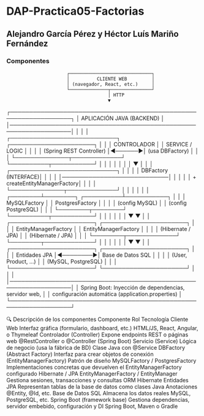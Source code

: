 # DAP-Practica05-Factorias

## Alejandro García Pérez y Héctor Luís Mariño Fernández

### Componentes
                          ┌──────────────────────────────┐
                          │          CLIENTE WEB         │
                          │ (navegador, React, etc.)     │
                          └──────────────┬───────────────┘
                                         │ HTTP
                                         ▼
┌──────────────────────────────────────────────────────────────────┐
│                        APLICACIÓN JAVA (BACKEND)                  │
│──────────────────────────────────────────────────────────────────│
│                                                                  │
│  ┌────────────────────────────┐        ┌──────────────────────┐  │
│  │        CONTROLADOR         │        │     SERVICE / LOGIC   │  │
│  │  (Spring REST Controller)  │◄──────►│ (usa DBFactory)       │  │
│  └──────────────┬─────────────┘        └──────────┬───────────┘  │
│                 │                                 │              │
│                 │                                 ▼              │
│                 │                 ┌────────────────────────────┐ │
│                 │                 │        DBFactory (INTERFACE)│ │
│                 │                 │────────────────────────────│ │
│                 │                 │ + createEntityManagerFactory│ │
│                 │                 └──────────────┬─────────────┘ │
│                 │                                │               │
│        ┌────────┴────────┐             ┌──────────┴───────────┐  │
│        │ MySQLFactory    │             │ PostgresFactory      │  │
│        │ (config MySQL)  │             │ (config PostgreSQL)  │  │
│        └────────┬────────┘             └──────────┬───────────┘  │
│                 │                                 │              │
│                 ▼                                 ▼              │
│     ┌──────────────────────┐          ┌──────────────────────┐  │
│     │ EntityManagerFactory │          │ EntityManagerFactory │  │
│     │  (Hibernate / JPA)   │          │  (Hibernate / JPA)   │  │
│     └────────┬─────────────┘          └────────┬─────────────┘  │
│              │                                  │               │
│              ▼                                  ▼               │
│     ┌──────────────────────┐          ┌──────────────────────┐  │
│     │   Entidades JPA      │◄────────►│  Base de Datos SQL   │  │
│     │ (User, Product, ...) │          │ (MySQL, PostgreSQL)  │  │
│     └──────────────────────┘          └──────────────────────┘  │
│                                                                  │
│──────────────────────────────────────────────────────────────────│
│          Spring Boot: Inyección de dependencias, servidor web,   │
│          configuración automática (application.properties)       │
└──────────────────────────────────────────────────────────────────┘

🔍 Descripción de los componentes
Componente	Rol	Tecnología
Cliente Web	Interfaz gráfica (formulario, dashboard, etc.)	HTML/JS, React, Angular, o Thymeleaf
Controlador (Controller)	Expone endpoints REST o páginas web	@RestController o @Controller (Spring Boot)
Servicio (Service)	Lógica de negocio (usa la fábrica de BD)	Clase Java con @Service
DBFactory (Abstract Factory)	Interfaz para crear objetos de conexión (EntityManagerFactory)	Patrón de diseño
MySQLFactory / PostgresFactory	Implementaciones concretas que devuelven el EntityManagerFactory configurado	Hibernate / JPA
EntityManagerFactory / EntityManager	Gestiona sesiones, transacciones y consultas ORM	Hibernate
Entidades JPA	Representan tablas de la base de datos como clases Java	Anotaciones @Entity, @Id, etc.
Base de Datos SQL	Almacena los datos reales	MySQL, PostgreSQL, etc.
Spring Boot (framework base)	Gestiona dependencias, servidor embebido, configuración y DI	Spring Boot, Maven o Gradle
